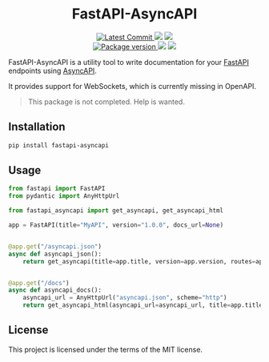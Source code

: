 <h1 align="center">
    <strong>FastAPI-AsyncAPI</strong>
</h1>
<p align="center">
    <a href="https://github.com/Kludex/fastapi-asyncapi" target="_blank">
        <img src="https://img.shields.io/github/last-commit/Kludex/fastapi-asyncapi" alt="Latest Commit">
    </a>
        <img src="https://img.shields.io/github/workflow/status/Kludex/fastapi-asyncapi/Test">
        <img src="https://img.shields.io/codecov/c/github/Kludex/fastapi-asyncapi">
    <br />
    <a href="https://pypi.org/project/fastapi-asyncapi" target="_blank">
        <img src="https://img.shields.io/pypi/v/fastapi-asyncapi" alt="Package version">
    </a>
    <img src="https://img.shields.io/pypi/pyversions/fastapi-asyncapi">
    <img src="https://img.shields.io/github/license/Kludex/fastapi-asyncapi">
</p>

FastAPI-AsyncAPI is a utility tool to write documentation for your [FastAPI](https://fastapi.tiangolo.com/) endpoints using [AsyncAPI](https://github.com/asyncapi/spec).

It provides support for WebSockets, which is currently missing in OpenAPI.


> This package is not completed. Help is wanted.

## Installation

``` bash
pip install fastapi-asyncapi
```

## Usage

``` python
from fastapi import FastAPI
from pydantic import AnyHttpUrl

from fastapi_asyncapi import get_asyncapi, get_asyncapi_html

app = FastAPI(title="MyAPI", version="1.0.0", docs_url=None)


@app.get("/asyncapi.json")
async def asyncapi_json():
    return get_asyncapi(title=app.title, version=app.version, routes=app.routes)


@app.get("/docs")
async def asyncapi_docs():
    asyncapi_url = AnyHttpUrl("asyncapi.json", scheme="http")
    return get_asyncapi_html(asyncapi_url=asyncapi_url, title=app.title)
```


## License

This project is licensed under the terms of the MIT license.
